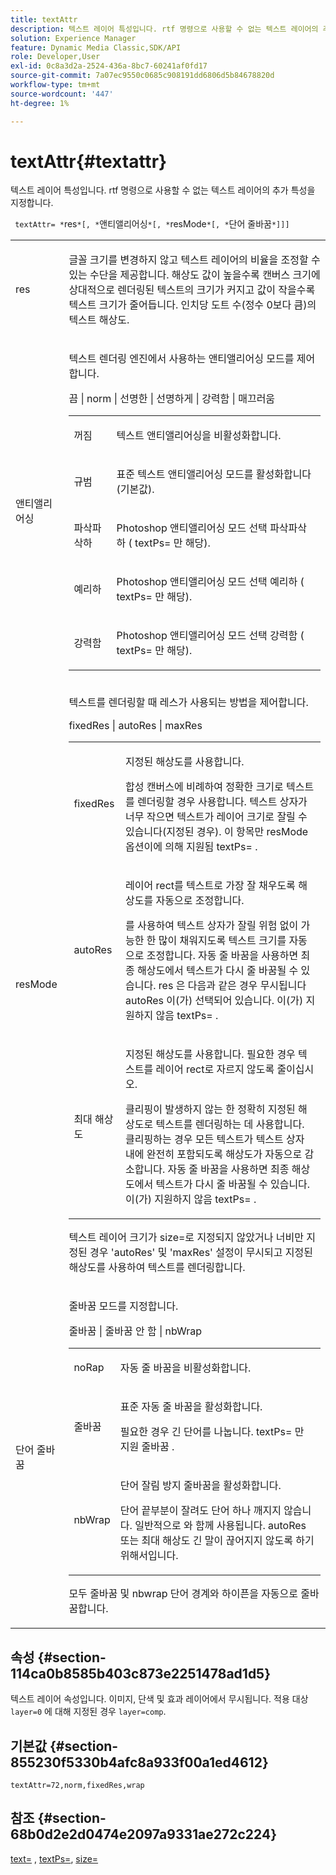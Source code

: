 ```yaml
---
title: textAttr
description: 텍스트 레이어 특성입니다. rtf 명령으로 사용할 수 없는 텍스트 레이어의 추가 특성을 지정합니다.
solution: Experience Manager
feature: Dynamic Media Classic,SDK/API
role: Developer,User
exl-id: 0c8a3d2a-2524-436a-8bc7-60241af0fd17
source-git-commit: 7a07ec9550c0685c908191dd6806d5b84678820d
workflow-type: tm+mt
source-wordcount: '447'
ht-degree: 1%

---
```


# textAttr{#textattr}

텍스트 레이어 특성입니다. rtf 명령으로 사용할 수 없는 텍스트 레이어의 추가 특성을 지정합니다.

` textAttr= *`res`*[, *`앤티앨리어싱`*[, *`resMode`*[, *`단어 줄바꿈`*]]]`

<table id="simpletable_0072BF7DF52B4959A14EDEF60A6EBDEE"> 
 <tr class="strow"> 
  <td class="stentry"> <p> <span class="codeph"> <span class="varname"> res </span> </span> </p> </td> 
  <td class="stentry"> <p>글꼴 크기를 변경하지 않고 텍스트 레이어의 비율을 조정할 수 있는 수단을 제공합니다. 해상도 값이 높을수록 캔버스 크기에 상대적으로 렌더링된 텍스트의 크기가 커지고 값이 작을수록 텍스트 크기가 줄어듭니다. 인치당 도트 수(정수 0보다 큼)의 텍스트 해상도. </p> </td> 
 </tr> 
 <tr class="strow"> 
  <td class="stentry"> <p> <span class="codeph"> <span class="varname"> 앤티앨리어싱 </span> </span> </p> </td> 
  <td class="stentry"> <p>텍스트 렌더링 엔진에서 사용하는 앤티앨리어싱 모드를 제어합니다. </p> <p> <span class="codeph"> 끔 | norm | 선명한 | 선명하게 | 강력함 | 매끄러움 </span> </p> <p> 
    <table id="simpletable_AE2331118FCA4BC7877233E287CED6A4"> 
     <tr class="strow"> 
      <td class="stentry"> <p> <span class="codeph"> 꺼짐 </span> </p> </td> 
      <td class="stentry"> <p>텍스트 앤티앨리어싱을 비활성화합니다. </p> </td> 
     </tr> 
     <tr class="strow"> 
      <td class="stentry"> <p> <span class="codeph"> 규범 </span> </p> </td> 
      <td class="stentry"> <p>표준 텍스트 앤티앨리어싱 모드를 활성화합니다(기본값). </p> </td> 
     </tr> 
     <tr class="strow"> 
      <td class="stentry"> <p> <span class="codeph"> 파삭파삭하 </span> </p> </td> 
      <td class="stentry"> <p>Photoshop 앤티앨리어싱 모드 선택 <span class="codeph"> 파삭파삭하 </span> ( <span class="codeph"> textPs= </span> 만 해당). </p> </td> 
     </tr> 
     <tr class="strow"> 
      <td class="stentry"> <p> <span class="codeph"> 예리하 </span> </p> </td> 
      <td class="stentry"> <p>Photoshop 앤티앨리어싱 모드 선택 <span class="codeph"> 예리하 </span> ( <span class="codeph"> textPs= </span> 만 해당). </p> </td> 
     </tr> 
     <tr class="strow"> 
      <td class="stentry"> <p> <span class="codeph"> 강력함 </span> </p> </td> 
      <td class="stentry"> <p>Photoshop 앤티앨리어싱 모드 선택 <span class="codeph"> 강력함 </span> ( <span class="codeph"> textPs= </span> 만 해당). </p> </td> 
     </tr> 
    </table> </p> </td> 
 </tr> 
 <tr class="strow"> 
  <td class="stentry"> <p> <span class="codeph"> <span class="varname"> resMode </span> </span> </p> </td> 
  <td class="stentry"> <p>텍스트를 렌더링할 때 레스가 사용되는 방법을 제어합니다. </p> <p> <span class="codeph"> fixedRes | autoRes | maxRes </span> </p> <p> 
    <table id="simpletable_2CFC06DB37154C7C92614FDF7A818DB5"> 
     <tr class="strow"> 
      <td class="stentry"> <p> <span class="codeph"> fixedRes </span> </p> </td> 
      <td class="stentry"> <p>지정된 해상도를 사용합니다. </p> <p>합성 캔버스에 비례하여 정확한 크기로 텍스트를 렌더링할 경우 사용합니다. 텍스트 상자가 너무 작으면 텍스트가 레이어 크기로 잘릴 수 있습니다(지정된 경우). 이 항목만 <span class="varname"> resMode </span> 옵션이에 의해 지원됨 <span class="codeph"> textPs= </span>. </p> </td> 
     </tr> 
     <tr class="strow"> 
      <td class="stentry"> <p> <span class="codeph"> autoRes </span> </p> </td> 
      <td class="stentry"> <p>레이어 rect를 텍스트로 가장 잘 채우도록 해상도를 자동으로 조정합니다. </p> <p>를 사용하여 텍스트 상자가 잘릴 위험 없이 가능한 한 많이 채워지도록 텍스트 크기를 자동으로 조정합니다. 자동 줄 바꿈을 사용하면 최종 해상도에서 텍스트가 다시 줄 바꿈될 수 있습니다. <span class="varname"> res </span> 은 다음과 같은 경우 무시됩니다 <span class="codeph"> autoRes </span> 이(가) 선택되어 있습니다. 이(가) 지원하지 않음 <span class="codeph"> textPs= </span>. </p> </td> 
     </tr> 
     <tr class="strow"> 
      <td class="stentry"> <p> <span class="codeph"> 최대 해상도 </span> </p> </td> 
      <td class="stentry"> <p>지정된 해상도를 사용합니다. 필요한 경우 텍스트를 레이어 rect로 자르지 않도록 줄이십시오. </p> <p>클리핑이 발생하지 않는 한 정확히 지정된 해상도로 텍스트를 렌더링하는 데 사용합니다. 클리핑하는 경우 모든 텍스트가 텍스트 상자 내에 완전히 포함되도록 해상도가 자동으로 감소합니다. 자동 줄 바꿈을 사용하면 최종 해상도에서 텍스트가 다시 줄 바꿈될 수 있습니다. 이(가) 지원하지 않음 <span class="codeph"> textPs= </span>. </p> </td> 
     </tr> 
    </table> </p> <p>텍스트 레이어 크기가 size=로 지정되지 않았거나 너비만 지정된 경우 'autoRes' 및 'maxRes' 설정이 무시되고 지정된 해상도를 사용하여 텍스트를 렌더링합니다. </p> </td> 
 </tr> 
 <tr class="strow"> 
  <td class="stentry"> <p> <span class="codeph"> <span class="varname"> 단어 줄바꿈 </span> </span> </p> </td> 
  <td class="stentry"> <p>줄바꿈 모드를 지정합니다. </p> <p> <span class="codeph"> 줄바꿈 | 줄바꿈 안 함 | nbWrap </span> </p> <p> 
    <table id="simpletable_FF2510E029EC41E29BC30D9FC2923EA3"> 
     <tr class="strow"> 
      <td class="stentry"> <p> <span class="codeph"> noRap </span> </p> </td> 
      <td class="stentry"> <p>자동 줄 바꿈을 비활성화합니다. </p> </td> 
     </tr> 
     <tr class="strow"> 
      <td class="stentry"> <p> <span class="codeph"> 줄바꿈 </span> </p> </td> 
      <td class="stentry"> <p>표준 자동 줄 바꿈을 활성화합니다. </p> <p>필요한 경우 긴 단어를 나눕니다. <span class="codeph"> textPs= </span> 만 지원 <span class="codeph"> 줄바꿈 </span>. </p> </td> 
     </tr> 
     <tr class="strow"> 
      <td class="stentry"> <p> <span class="codeph"> nbWrap </span> </p> </td> 
      <td class="stentry"> <p>단어 잘림 방지 줄바꿈을 활성화합니다. </p> <p>단어 끝부분이 잘려도 단어 하나 깨지지 않습니다. 일반적으로 와 함께 사용됩니다. <span class="codeph"> autoRes </span> 또는 <span class="codeph"> 최대 해상도 </span> 긴 말이 끊어지지 않도록 하기 위해서입니다. </p> </td> 
     </tr> 
    </table> </p> <p>모두 <span class="codeph"> 줄바꿈 </span> 및 <span class="codeph"> nbwrap </span> 단어 경계와 하이픈을 자동으로 줄바꿈합니다. </p> </td> 
 </tr> 
</table>

## 속성 {#section-114ca0b8585b403c873e2251478ad1d5}

텍스트 레이어 속성입니다. 이미지, 단색 및 효과 레이어에서 무시됩니다. 적용 대상 `layer=0` 에 대해 지정된 경우 `layer=comp`.

## 기본값 {#section-855230f5330b4afc8a933f00a1ed4612}

`textAttr=72,norm,fixedRes,wrap`

## 참조 {#section-68b0d2e2d0474e2097a9331ae272c224}

[text=](../../../../../is-api/http-ref/image-serving-api-ref/c-http-protocol-reference/c-command-reference/r-text.md#reference-84634052e48548539a1ef63cbe41f22f) , [textPs=](../../../../../is-api/http-ref/image-serving-api-ref/c-http-protocol-reference/c-command-reference/r-textps.md#reference-4209a2a6169f44278da2647cfb0cd767), [size=](../../../../../is-api/http-ref/image-serving-api-ref/c-http-protocol-reference/c-data-types/r-size.md#reference-04d383f32c7b4003bed9978cb854747b)

